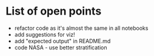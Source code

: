 # List of open points

- refactor code as it's almost the same in all notebooks
- add suggestions for viz!
- add "expected output" in README.md
- code NASA - use better stratification
